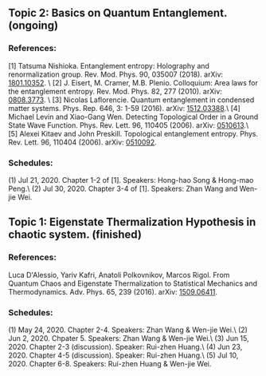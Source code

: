 ## Topic 2: Basics on Quantum Entanglement. (ongoing)

### References:

[1] Tatsuma Nishioka. Entanglement entropy: Holography and renormalization group. Rev. Mod. Phys. 90, 035007 (2018). arXiv: [1801.10352](https://arxiv.org/abs/1801.10352). \\
[2] J. Eisert, M. Cramer, M.B. Plenio. Colloquium: Area laws for the entanglement entropy. Rev. Mod. Phys. 82, 277 (2010). arXiv: [0808.3773](https://arxiv.org/abs/0808.3773). \\
[3] Nicolas Laflorencie. Quantum entanglement in condensed matter systems. Phys. Rep. 646, 3: 1-59 (2016). arXiv: [1512.03388](https://arxiv.org/abs/1512.03388).\\
[4] Michael Levin and Xiao-Gang Wen. Detecting Topological Order in a Ground State Wave Function. Phys. Rev. Lett. 96, 110405 (2006). arXiv: [0510613](https://arxiv.org/abs/cond-mat/0510613).\\
[5] Alexei Kitaev and John Preskill. Topological entanglement entropy. Phys. Rev. Lett. 96, 110404 (2006). arXiv: [0510092](https://arxiv.org/abs/hep-th/0510092).

### Schedules:
(1) Jul 21, 2020. Chapter 1-2 of [1]. Speakers: Hong-hao Song & Hong-mao Peng.\\
(2) Jul 30, 2020. Chapter 3-4 of [1]. Speakers: Zhan Wang and Wen-jie Wei.



## Topic 1: Eigenstate Thermalization Hypothesis in chaotic system. (finished)

### References:

Luca D'Alessio, Yariv Kafri, Anatoli Polkovnikov, Marcos Rigol. From Quantum Chaos and Eigenstate Thermalization to Statistical Mechanics and Thermodynamics. Adv. Phys. 65, 239 (2016). arXiv: [1509.06411](https://arxiv.org/abs/1509.06411).

### Schedules:
(1) May 24, 2020. Chapter 2-4. Speakers: Zhan Wang & Wen-jie Wei.\\
(2) Jun 2, 2020. Chpater 5. Speakers: Zhan Wang & Wen-jie Wei.\\
(3) Jun 15, 2020. Chapter 2-3 (discussion). Speaker: Rui-zhen Huang.\\
(4) Jun 23, 2020. Chapter 4-5 (discussion). Speaker: Rui-zhen Huang.\\
(5) Jul 10, 2020. Chapter 6-8. Speakers: Rui-zhen Huang & Wen-jie Wei.


